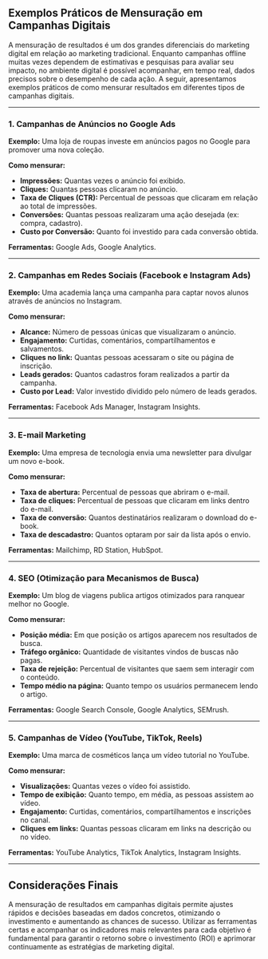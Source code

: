 ## Exemplos Práticos de Mensuração em Campanhas Digitais

A mensuração de resultados é um dos grandes diferenciais do marketing digital em relação ao marketing tradicional. Enquanto campanhas offline muitas vezes dependem de estimativas e pesquisas para avaliar seu impacto, no ambiente digital é possível acompanhar, em tempo real, dados precisos sobre o desempenho de cada ação. A seguir, apresentamos exemplos práticos de como mensurar resultados em diferentes tipos de campanhas digitais.

---

### 1. **Campanhas de Anúncios no Google Ads**

**Exemplo:** Uma loja de roupas investe em anúncios pagos no Google para promover uma nova coleção.

**Como mensurar:**
- **Impressões:** Quantas vezes o anúncio foi exibido.
- **Cliques:** Quantas pessoas clicaram no anúncio.
- **Taxa de Cliques (CTR):** Percentual de pessoas que clicaram em relação ao total de impressões.
- **Conversões:** Quantas pessoas realizaram uma ação desejada (ex: compra, cadastro).
- **Custo por Conversão:** Quanto foi investido para cada conversão obtida.

**Ferramentas:** Google Ads, Google Analytics.

---

### 2. **Campanhas em Redes Sociais (Facebook e Instagram Ads)**

**Exemplo:** Uma academia lança uma campanha para captar novos alunos através de anúncios no Instagram.

**Como mensurar:**
- **Alcance:** Número de pessoas únicas que visualizaram o anúncio.
- **Engajamento:** Curtidas, comentários, compartilhamentos e salvamentos.
- **Cliques no link:** Quantas pessoas acessaram o site ou página de inscrição.
- **Leads gerados:** Quantos cadastros foram realizados a partir da campanha.
- **Custo por Lead:** Valor investido dividido pelo número de leads gerados.

**Ferramentas:** Facebook Ads Manager, Instagram Insights.

---

### 3. **E-mail Marketing**

**Exemplo:** Uma empresa de tecnologia envia uma newsletter para divulgar um novo e-book.

**Como mensurar:**
- **Taxa de abertura:** Percentual de pessoas que abriram o e-mail.
- **Taxa de cliques:** Percentual de pessoas que clicaram em links dentro do e-mail.
- **Taxa de conversão:** Quantos destinatários realizaram o download do e-book.
- **Taxa de descadastro:** Quantos optaram por sair da lista após o envio.

**Ferramentas:** Mailchimp, RD Station, HubSpot.

---

### 4. **SEO (Otimização para Mecanismos de Busca)**

**Exemplo:** Um blog de viagens publica artigos otimizados para ranquear melhor no Google.

**Como mensurar:**
- **Posição média:** Em que posição os artigos aparecem nos resultados de busca.
- **Tráfego orgânico:** Quantidade de visitantes vindos de buscas não pagas.
- **Taxa de rejeição:** Percentual de visitantes que saem sem interagir com o conteúdo.
- **Tempo médio na página:** Quanto tempo os usuários permanecem lendo o artigo.

**Ferramentas:** Google Search Console, Google Analytics, SEMrush.

---

### 5. **Campanhas de Vídeo (YouTube, TikTok, Reels)**

**Exemplo:** Uma marca de cosméticos lança um vídeo tutorial no YouTube.

**Como mensurar:**
- **Visualizações:** Quantas vezes o vídeo foi assistido.
- **Tempo de exibição:** Quanto tempo, em média, as pessoas assistem ao vídeo.
- **Engajamento:** Curtidas, comentários, compartilhamentos e inscrições no canal.
- **Cliques em links:** Quantas pessoas clicaram em links na descrição ou no vídeo.

**Ferramentas:** YouTube Analytics, TikTok Analytics, Instagram Insights.

---

## **Considerações Finais**

A mensuração de resultados em campanhas digitais permite ajustes rápidos e decisões baseadas em dados concretos, otimizando o investimento e aumentando as chances de sucesso. Utilizar as ferramentas certas e acompanhar os indicadores mais relevantes para cada objetivo é fundamental para garantir o retorno sobre o investimento (ROI) e aprimorar continuamente as estratégias de marketing digital.
